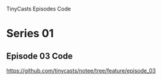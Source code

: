 TinyCasts Episodes Code

# Series 01

## Episode 03 Code

https://github.com/tinycasts/notee/tree/feature/episode_03
